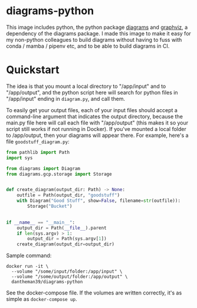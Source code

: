 # diagrams-python

This image includes python, the python package [diagrams](https://www.google.com/url?sa=t&rct=j&q=&esrc=s&source=web&cd=&cad=rja&uact=8&ved=2ahUKEwi3_7re-eL6AhXOD1kFHcdRDz8QFnoECBMQAQ&url=https%3A%2F%2Fgithub.com%2Fmingrammer%2Fdiagrams&usg=AOvVaw30cWNpLcVUe2aRYdCDEqpx)
and [graphviz](https://www.graphviz.org/), a dependency of the diagrams package.
I made this image to make it easy for my non-python colleagues to build diagrams
without having to fuss with conda / mamba / pipenv etc, and to be able to build
diagrams in CI.

# Quickstart

The idea is that you mount a local directory to "/app/input" and to "/app/output",
and the python script here will search for python files in "/app/input" ending in `diagram.py`,
and call them.

To easily get your output files, each of your input files should accept a command-line
argument that indicates the output directory, because the main.py file here will
call each file with "/app/output" (this makes it so your script still works if not running
in Docker). If you've mounted a local folder to /app/output, then
your diagrams will appear there. For example, here's a file `goodstuff_diagram.py`:

```python
from pathlib import Path
import sys

from diagrams import Diagram
from diagrams.gcp.storage import Storage


def create_diagram(output_dir: Path) -> None:
    outfile = Path(output_dir, "goodstuff")
    with Diagram("Good Stuff", show=False, filename=str(outfile)):
        Storage("Bucket")

 
if __name__ == "__main__":
    output_dir = Path(__file__).parent
    if len(sys.argv) > 1:
        output_dir = Path(sys.argv[1])
    create_diagram(output_dir=output_dir)
```

Sample command:

```shell
docker run -it \
  --volume "/some/input/folder:/app/input" \
  --volume "/some/output/folder:/app/output" \
  dantheman39/diagrams-python
```

See the docker-compose file. If the volumes are written correctly, it's
as simple as `docker-compose up`.